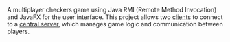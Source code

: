 A multiplayer checkers game using Java RMI (Remote Method Invocation) and JavaFX for the user interface. This project allows two [clients](src/main/java/Client) to connect to a [central server](src/main/java/Server), which manages game logic and communication between players.
